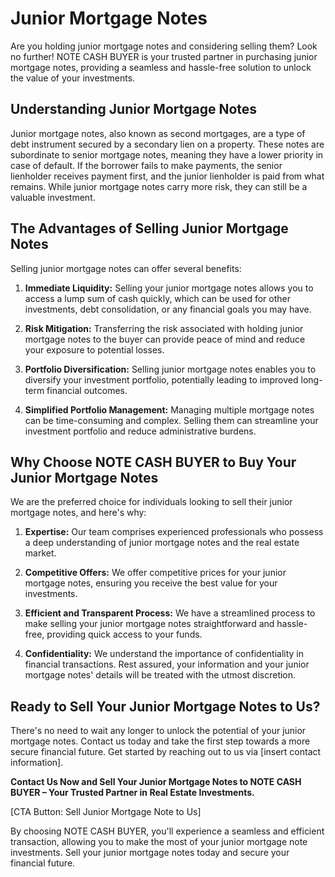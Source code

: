 # Junior Mortgage Notes

Are you holding junior mortgage notes and considering selling them? Look no further! NOTE CASH BUYER is your trusted partner in purchasing junior mortgage notes, providing a seamless and hassle-free solution to unlock the value of your investments.

## Understanding Junior Mortgage Notes

Junior mortgage notes, also known as second mortgages, are a type of debt instrument secured by a secondary lien on a property. These notes are subordinate to senior mortgage notes, meaning they have a lower priority in case of default. If the borrower fails to make payments, the senior lienholder receives payment first, and the junior lienholder is paid from what remains. While junior mortgage notes carry more risk, they can still be a valuable investment.

## The Advantages of Selling Junior Mortgage Notes

Selling junior mortgage notes can offer several benefits:

1. **Immediate Liquidity:** Selling your junior mortgage notes allows you to access a lump sum of cash quickly, which can be used for other investments, debt consolidation, or any financial goals you may have.

2. **Risk Mitigation:** Transferring the risk associated with holding junior mortgage notes to the buyer can provide peace of mind and reduce your exposure to potential losses.

3. **Portfolio Diversification:** Selling junior mortgage notes enables you to diversify your investment portfolio, potentially leading to improved long-term financial outcomes.

4. **Simplified Portfolio Management:** Managing multiple mortgage notes can be time-consuming and complex. Selling them can streamline your investment portfolio and reduce administrative burdens.

## Why Choose NOTE CASH BUYER to Buy Your Junior Mortgage Notes

We are the preferred choice for individuals looking to sell their junior mortgage notes, and here's why:

1. **Expertise:** Our team comprises experienced professionals who possess a deep understanding of junior mortgage notes and the real estate market.

2. **Competitive Offers:** We offer competitive prices for your junior mortgage notes, ensuring you receive the best value for your investments.

3. **Efficient and Transparent Process:** We have a streamlined process to make selling your junior mortgage notes straightforward and hassle-free, providing quick access to your funds.

4. **Confidentiality:** We understand the importance of confidentiality in financial transactions. Rest assured, your information and your junior mortgage notes' details will be treated with the utmost discretion.

## Ready to Sell Your Junior Mortgage Notes to Us?

There's no need to wait any longer to unlock the potential of your junior mortgage notes. Contact us today and take the first step towards a more secure financial future. Get started by reaching out to us via [insert contact information].

**Contact Us Now and Sell Your Junior Mortgage Notes to NOTE CASH BUYER – Your Trusted Partner in Real Estate Investments.**

[CTA Button: Sell Junior Mortgage Note to Us]

By choosing NOTE CASH BUYER, you'll experience a seamless and efficient transaction, allowing you to make the most of your junior mortgage note investments. Sell your junior mortgage notes today and secure your financial future.